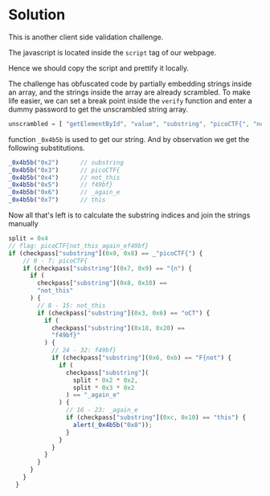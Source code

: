 # Solution

This is another client side validation challenge.

The javascript is located inside the `script` tag of our webpage.

Hence we should copy the script and prettify it locally.

The challenge has obfuscated code by partially embedding strings inside an array, and the strings inside the array are already scrambled. To make life easier, we can set a break point inside the `verify` function and enter a dummy password to get the unscrambled string array.

```js
unscrambled = [ "getElementById", "value", "substring", "picoCTF{", "not_this", "f49bf}", "_again_e", "this", "Password Verified", "Incorrect password" ]
```

function `_0x4b5b` is used to get our string. And by observation we get the following substitutions.

```js
_0x4b5b("0x2")      // substring
_0x4b5b("0x3")      // picoCTF{
_0x4b5b("0x4")      // not_this
_0x4b5b("0x5")      // f49bf}
_0x4b5b("0x6")      // _again_e
_0x4b5b("0x7")      // this
```

Now all that's left is to calculate the substring indices and join the strings manually
```js
split = 0x4
// flag: picoCTF{not_this_again_ef49bf}
if (checkpass["substring"](0x0, 0x8) == _"picoCTF{") {
    // 0 - 7: picoCTF{
    if (checkpass["substring"](0x7, 0x9) == "{n") {
      if (
        checkpass["substring"](0x8, 0x10) ==
        "not_this"
      ) {
        // 8 - 15: not_this
        if (checkpass["substring"](0x3, 0x6) == "oCT") {
          if (
            checkpass["substring"](0x18, 0x20) ==
            "f49bf}"
          ) {
            // 24 - 32: f49bf}
            if (checkpass["substring"](0x6, 0xb) == "F{not") {
              if (
                checkpass["substring"](
                  split * 0x2 * 0x2,
                  split * 0x3 * 0x2
                ) == "_again_e"
              ) {
                // 16 - 23: _again_e
                if (checkpass["substring"](0xc, 0x10) == "this") {
                  alert(_0x4b5b("0x8"));
                }
              }
            }
          }
        }
      }
    }
  }
```